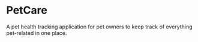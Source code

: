 # PetCare
A pet health tracking application for pet owners to keep track of everything pet-related in one place.
